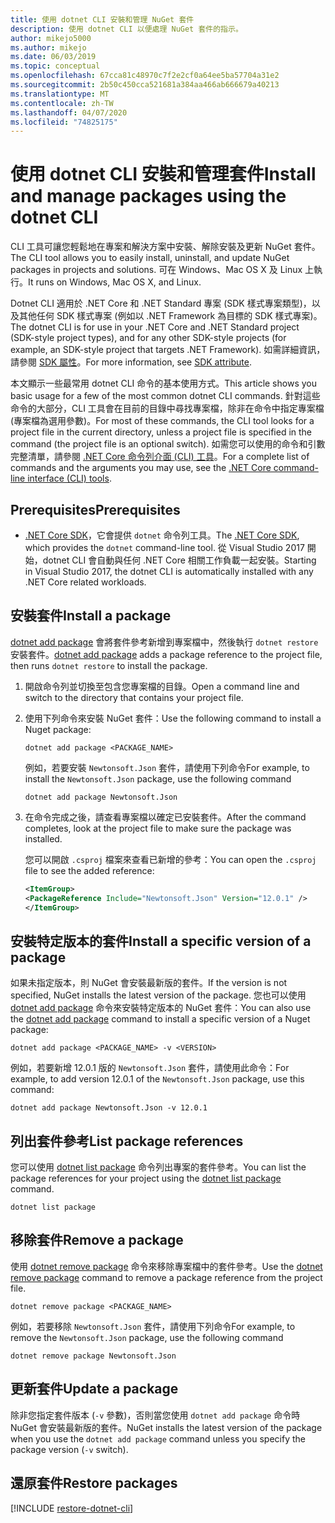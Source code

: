 ```yaml
---
title: 使用 dotnet CLI 安裝和管理 NuGet 套件
description: 使用 dotnet CLI 以便處理 NuGet 套件的指示。
author: mikejo5000
ms.author: mikejo
ms.date: 06/03/2019
ms.topic: conceptual
ms.openlocfilehash: 67cca81c48970c7f2e2cf0a64ee5ba57704a31e2
ms.sourcegitcommit: 2b50c450cca521681a384aa466ab666679a40213
ms.translationtype: MT
ms.contentlocale: zh-TW
ms.lasthandoff: 04/07/2020
ms.locfileid: "74825175"
---
```

# <a name="install-and-manage-packages-using-the-dotnet-cli"></a><span data-ttu-id="27a31-103">使用 dotnet CLI 安裝和管理套件</span><span class="sxs-lookup"><span data-stu-id="27a31-103">Install and manage packages using the dotnet CLI</span></span>

<span data-ttu-id="27a31-104">CLI 工具可讓您輕鬆地在專案和解決方案中安裝、解除安裝及更新 NuGet 套件。</span><span class="sxs-lookup"><span data-stu-id="27a31-104">The CLI tool allows you to easily install, uninstall, and update NuGet packages in projects and solutions.</span></span> <span data-ttu-id="27a31-105">可在 Windows、Mac OS X 及 Linux 上執行。</span><span class="sxs-lookup"><span data-stu-id="27a31-105">It runs on Windows, Mac OS X, and Linux.</span></span>

<span data-ttu-id="27a31-106">Dotnet CLI 適用於 .NET Core 和 .NET Standard 專案 (SDK 樣式專案類型)，以及其他任何 SDK 樣式專案 (例如以 .NET Framework 為目標的 SDK 樣式專案)。</span><span class="sxs-lookup"><span data-stu-id="27a31-106">The dotnet CLI is for use in your .NET Core and .NET Standard project (SDK-style project types), and for any other SDK-style projects (for example, an SDK-style project that targets .NET Framework).</span></span> <span data-ttu-id="27a31-107">如需詳細資訊，請參閱 [SDK 屬性](/dotnet/core/tools/csproj#additions)。</span><span class="sxs-lookup"><span data-stu-id="27a31-107">For more information, see [SDK attribute](/dotnet/core/tools/csproj#additions).</span></span>

<span data-ttu-id="27a31-108">本文顯示一些最常用 dotnet CLI 命令的基本使用方式。</span><span class="sxs-lookup"><span data-stu-id="27a31-108">This article shows you basic usage for a few of the most common dotnet CLI commands.</span></span> <span data-ttu-id="27a31-109">針對這些命令的大部分，CLI 工具會在目前的目錄中尋找專案檔，除非在命令中指定專案檔 (專案檔為選用參數)。</span><span class="sxs-lookup"><span data-stu-id="27a31-109">For most of these commands, the CLI tool looks for a project file in the current directory, unless a project file is specified in the command (the project file is an optional switch).</span></span> <span data-ttu-id="27a31-110">如需您可以使用的命令和引數完整清單，請參閱 [.NET Core 命令列介面 (CLI) 工具](../reference/dotnet-commands.md)。</span><span class="sxs-lookup"><span data-stu-id="27a31-110">For a complete list of commands and the arguments you may use, see the [.NET Core command-line interface (CLI) tools](../reference/dotnet-commands.md).</span></span>

## <a name="prerequisites"></a><span data-ttu-id="27a31-111">Prerequisites</span><span class="sxs-lookup"><span data-stu-id="27a31-111">Prerequisites</span></span>

- <span data-ttu-id="27a31-112">[.NET Core SDK](https://www.microsoft.com/net/download/)，它會提供 `dotnet` 命令列工具。</span><span class="sxs-lookup"><span data-stu-id="27a31-112">The [.NET Core SDK](https://www.microsoft.com/net/download/), which provides the `dotnet` command-line tool.</span></span> <span data-ttu-id="27a31-113">從 Visual Studio 2017 開始，dotnet CLI 會自動與任何 .NET Core 相關工作負載一起安裝。</span><span class="sxs-lookup"><span data-stu-id="27a31-113">Starting in Visual Studio 2017, the dotnet CLI is automatically installed with any .NET Core related workloads.</span></span>

## <a name="install-a-package"></a><span data-ttu-id="27a31-114">安裝套件</span><span class="sxs-lookup"><span data-stu-id="27a31-114">Install a package</span></span>

<span data-ttu-id="27a31-115">[dotnet add package](/dotnet/core/tools/dotnet-add-package?tabs=netcore2x) 會將套件參考新增到專案檔中，然後執行 `dotnet restore` 安裝套件。</span><span class="sxs-lookup"><span data-stu-id="27a31-115">[dotnet add package](/dotnet/core/tools/dotnet-add-package?tabs=netcore2x) adds a package reference to the project file, then runs `dotnet restore` to install the package.</span></span>

1. <span data-ttu-id="27a31-116">開啟命令列並切換至包含您專案檔的目錄。</span><span class="sxs-lookup"><span data-stu-id="27a31-116">Open a command line and switch to the directory that contains your project file.</span></span>

2. <span data-ttu-id="27a31-117">使用下列命令來安裝 NuGet 套件：</span><span class="sxs-lookup"><span data-stu-id="27a31-117">Use the following command to install a Nuget package:</span></span>

    ```dotnetcli
    dotnet add package <PACKAGE_NAME>
    ```

    <span data-ttu-id="27a31-118">例如，若要安裝 `Newtonsoft.Json` 套件，請使用下列命令</span><span class="sxs-lookup"><span data-stu-id="27a31-118">For example, to install the `Newtonsoft.Json` package, use the following command</span></span>

    ```dotnetcli
    dotnet add package Newtonsoft.Json
    ```

3. <span data-ttu-id="27a31-119">在命令完成之後，請查看專案檔以確定已安裝套件。</span><span class="sxs-lookup"><span data-stu-id="27a31-119">After the command completes, look at the project file to make sure the package was installed.</span></span>

   <span data-ttu-id="27a31-120">您可以開啟 `.csproj` 檔案來查看已新增的參考：</span><span class="sxs-lookup"><span data-stu-id="27a31-120">You can open the `.csproj` file to see the added reference:</span></span>

    ```xml
   <ItemGroup>
    <PackageReference Include="Newtonsoft.Json" Version="12.0.1" />
   </ItemGroup>
    ```

## <a name="install-a-specific-version-of-a-package"></a><span data-ttu-id="27a31-121">安裝特定版本的套件</span><span class="sxs-lookup"><span data-stu-id="27a31-121">Install a specific version of a package</span></span>

<span data-ttu-id="27a31-122">如果未指定版本，則 NuGet 會安裝最新版的套件。</span><span class="sxs-lookup"><span data-stu-id="27a31-122">If the version is not specified, NuGet installs the latest version of the package.</span></span> <span data-ttu-id="27a31-123">您也可以使用 [dotnet add package](/dotnet/core/tools/dotnet-add-package?tabs=netcore2x) 命令來安裝特定版本的 NuGet 套件：</span><span class="sxs-lookup"><span data-stu-id="27a31-123">You can also use the [dotnet add package](/dotnet/core/tools/dotnet-add-package?tabs=netcore2x) command to install a specific version of a Nuget package:</span></span>

```dotnetcli
dotnet add package <PACKAGE_NAME> -v <VERSION>
```

<span data-ttu-id="27a31-124">例如，若要新增 12.0.1 版的 `Newtonsoft.Json` 套件，請使用此命令：</span><span class="sxs-lookup"><span data-stu-id="27a31-124">For example, to add version 12.0.1 of the `Newtonsoft.Json` package, use this command:</span></span>

```dotnetcli
dotnet add package Newtonsoft.Json -v 12.0.1
```

## <a name="list-package-references"></a><span data-ttu-id="27a31-125">列出套件參考</span><span class="sxs-lookup"><span data-stu-id="27a31-125">List package references</span></span>

<span data-ttu-id="27a31-126">您可以使用 [dotnet list package](/dotnet/core/tools/dotnet-list-package?tabs=netcore2x) 命令列出專案的套件參考。</span><span class="sxs-lookup"><span data-stu-id="27a31-126">You can list the package references for your project using the [dotnet list package](/dotnet/core/tools/dotnet-list-package?tabs=netcore2x) command.</span></span>

```dotnetcli
dotnet list package
```

## <a name="remove-a-package"></a><span data-ttu-id="27a31-127">移除套件</span><span class="sxs-lookup"><span data-stu-id="27a31-127">Remove a package</span></span>

<span data-ttu-id="27a31-128">使用 [dotnet remove package](/dotnet/core/tools/dotnet-remove-package?tabs=netcore2x) 命令來移除專案檔中的套件參考。</span><span class="sxs-lookup"><span data-stu-id="27a31-128">Use the [dotnet remove package](/dotnet/core/tools/dotnet-remove-package?tabs=netcore2x) command to remove a package reference from the project file.</span></span>

```dotnetcli
dotnet remove package <PACKAGE_NAME>
```

<span data-ttu-id="27a31-129">例如，若要移除 `Newtonsoft.Json` 套件，請使用下列命令</span><span class="sxs-lookup"><span data-stu-id="27a31-129">For example, to remove the `Newtonsoft.Json` package, use the following command</span></span>

```dotnetcli
dotnet remove package Newtonsoft.Json
```

## <a name="update-a-package"></a><span data-ttu-id="27a31-130">更新套件</span><span class="sxs-lookup"><span data-stu-id="27a31-130">Update a package</span></span>

<span data-ttu-id="27a31-131">除非您指定套件版本 (`-v` 參數)，否則當您使用 `dotnet add package` 命令時 NuGet 會安裝最新版的套件。</span><span class="sxs-lookup"><span data-stu-id="27a31-131">NuGet installs the latest version of the package when you use the `dotnet add package` command unless you specify the package version (`-v` switch).</span></span>

## <a name="restore-packages"></a><span data-ttu-id="27a31-132">還原套件</span><span class="sxs-lookup"><span data-stu-id="27a31-132">Restore packages</span></span>

[!INCLUDE [restore-dotnet-cli](includes/restore-dotnet-cli.md)]
